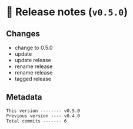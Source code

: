 # 🎁 Release notes (`v0.5.0`)

## Changes
- change to 0.5.0
- update
- update release
- rename release
- rename release
- tagged release

## Metadata
```
This version -------- v0.5.0
Previous version ---- v0.4.0
Total commits ------- 6
```

